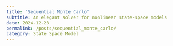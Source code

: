 ```yaml
---
title: 'Sequential Monte Carlo'
subtitle: An elegant solver for nonlinear state-space models
date: 2024-12-28
permalink: /posts/sequential_monte_carlo/
category: State Space Model
---
```



